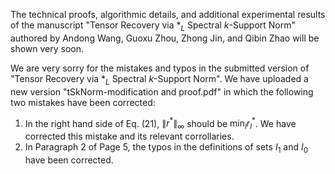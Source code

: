 The technical proofs, algorithmic details, and additional experimental results of the manuscript
"Tensor Recovery via $*_L$ Spectral $k$-Support Norm"
authored by Andong Wang, Guoxu Zhou, Zhong Jin, and Qibin Zhao
will be shown very soon.

We are very sorry for the mistakes and typos in the submitted version of "Tensor Recovery via $*_L$ Spectral $k$-Support Norm". We have uploaded a new version  "tSkNorm-modification and proof.pdf" in which the following two mistakes have been corrected:
1. In the right hand side of Eq. (21), $\|r^*\|_{\infty}$ should be $\min_{l} r^*_l$. We have corrected this mistake and its relevant corrollaries. 
2. In Paragraph 2 of Page 5, the typos in the definitions of sets $I_1$ and $I_0$ have been corrected. 
